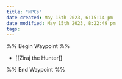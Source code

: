 ```yaml
---
title: "NPCs"
date created: May 15th 2023, 6:15:14 pm
date modified: May 15th 2023, 8:22:49 pm
tags: 
---
```

%% Begin Waypoint %%
- [[Ziraj the Hunter]]

%% End Waypoint %%
